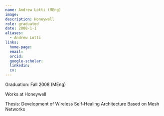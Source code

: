 ```yaml
---
name: Andrew Lotti (MEng)
image: 
description: Honeywell
role: graduated
date: 2008-1-1
aliases:
  - Andrew Lotti
links:
  home-page: 
  email: 
  orcid: 
  google-scholar: 
  linkedin: 
  cv: 
---
```


Graduation: Fall 2008 (MEng)

Works at Honeywell

Thesis: Development of Wireless Self-Healing Architecture Based on Mesh Networks
